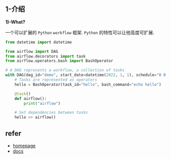 
## 1-介绍

**1)-What?**

一个可以扩展的 `Python` `workflow` 框架.  `Python` 的特性可以让他高度可扩展.



```python
from datetime import datetime

from airflow import DAG
from airflow.decorators import task
from airflow.operators.bash import BashOperator

# A DAG represents a workflow, a collection of tasks
with DAG(dag_id="demo", start_date=datetime(2022, 1, 1), schedule="0 0 * * *") as dag:
    # Tasks are represented as operators
    hello = BashOperator(task_id="hello", bash_command="echo hello")

    @task()
    def airflow():
        print("airflow")

    # Set dependencies between tasks
    hello >> airflow()
```

## refer
- [homepage](https://airflow.apache.org/)
- [docs](https://airflow.apache.org/docs/apache-airflow/stable/index.html)